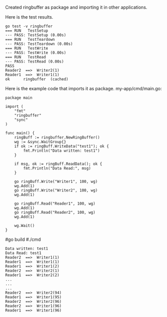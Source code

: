 Created ringbuffer as package and importing it in other applications.


Here is the test results.
```
go test -v ringbuffer
=== RUN   TestSetup
--- PASS: TestSetup (0.00s)
=== RUN   TestTeardown
--- PASS: TestTeardown (0.00s)
=== RUN   TestWrite
--- PASS: TestWrite (0.00s)
=== RUN   TestRead
--- PASS: TestRead (0.00s)
PASS
Reader2  ==>  Writer2(1)
Reader1  ==>  Writer1(1)
ok  	ringbuffer	(cached)
```

Here is the example code that imports it as package.
my-app/cmd/main.go:
```
package main

import (
	"fmt"
	"ringbuffer"
	"sync"
)

func main() {
	ringBuff := ringbuffer.NewRingBuffer()
	wg := &sync.WaitGroup{}
	if ok := ringBuff.WriteData("test1"); ok {
		fmt.Println("Data written: test1")
	}

	if msg, ok := ringBuff.ReadData(); ok {
		fmt.Println("Data Read:", msg)
	}

	go ringBuff.Write("Writer1", 100, wg)
	wg.Add(1)
	go ringBuff.Write("Writer2", 100, wg)
	wg.Add(1)

	go ringBuff.Read("Reader1", 100, wg)
	wg.Add(1)
	go ringBuff.Read("Reader2", 100, wg)
	wg.Add(1)

	wg.Wait()
}
```

#go build
#./cmd

```
Data written: test1
Data Read: test1
Reader2  ==>  Writer1(1)
Reader1  ==>  Writer1(1)
Reader1  ==>  Writer1(2)
Reader2  ==>  Writer2(1)
Reader1  ==>  Writer2(2)
...
...
...
Reader2  ==>  Writer2(94)
Reader1  ==>  Writer1(95)
Reader2  ==>  Writer2(96)
Reader2  ==>  Writer1(96)
Reader1  ==>  Writer1(96)
```


